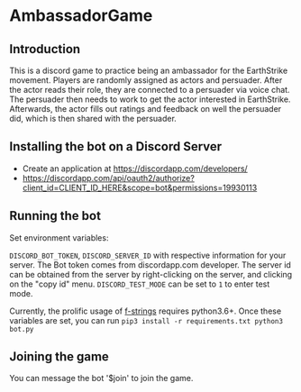 # AmbassadorGame
## Introduction
This is a discord game to practice being an ambassador for the EarthStrike movement. Players are randomly assigned as actors and persuader. After the actor reads their role, they are connected to a persuader via voice chat. The persuader then needs to work to get the actor interested in EarthStrike. Afterwards, the actor fills out ratings and feedback on well the persuader did, which is then shared with the persuader.

## Installing the bot on a Discord Server
- Create an application at https://discordapp.com/developers/
- https://discordapp.com/api/oauth2/authorize?client_id=CLIENT_ID_HERE&scope=bot&permissions=19930113

## Running the bot
Set environment variables:

`DISCORD_BOT_TOKEN`, `DISCORD_SERVER_ID` with respective information for your server. The Bot token comes from discordapp.com developer. The server id can be obtained from the server by right-clicking on the server, and clicking on the "copy id" menu. `DISCORD_TEST_MODE` can be set to `1` to enter test mode.

Currently, the prolific usage of [f-strings](https://realpython.com/python-f-strings/) requires python3.6+. Once these variables are set, you can run
`pip3 install -r requirements.txt
python3 bot.py
`

## Joining the game
You can message the bot '$join' to join the game.
